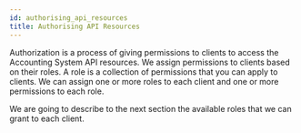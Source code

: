 ```yaml
---
id: authorising_api_resources
title: Authorising API Resources
---
```


Authorization is a process of giving permissions to clients to access the Accounting System API resources. We assign permissions to clients based on their roles. 
A role is a collection of permissions that you can apply to clients. We can assign one or more roles to each client and one or more permissions to each role.

We are going to describe to the next section the available roles that we can grant to each client.
